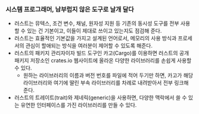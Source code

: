 ### 시스템 프로그래머, 남부럽지 않은 도구로 날개 달다

 - 러스트는 뮤텍스, 조건 변수, 채널, 원자성 지원 등 기존의 동시성 도구를 전부 사용할 수 있는 건 기본이고, 이들이 제대로 쓰이고 있는지도 점검해 준다.
 - 러스트는 효율적인 기본값을 가지고 설계된 언어로서, 메모리의 사용 방식과 프로세서의 관심이 할애되는 방식을 여러분이 제어할 수 있도록 해준다.
 - 러스트의 패키지 관리자이자 빌드 도구인 카고(Cargo)를 이용하면 러스트의 공개 패키지 저장소인 crates.io 웹사이트에 올라온 다양한 라이브러리를 손쉽게 사용할 수 있다.
   - 원하는 라이브러리의 이름과 버전 번호를 파일에 적어 두기만 하면, 카고가 해당 라이브러리와 여기에 딸린 부속 라이브러리를 차례로 내려받아서 전부 링크해준다.
 - 러스트의 트레이트(trait)와 제네릭(generic)을 사용하면, 다양한 맥락에서 쓸 수 있는 유연한 인터페이스를 가진 라이브러리를 만들 수 있다.
